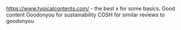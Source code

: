 https://www.typicalcontents.com/ - the best x for some basics. Good content
Goodonyou for sustainability
COSH for similar reviews to goodonyou
